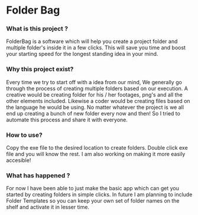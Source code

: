 # Folder Bag

### What is this project ?
FolderBag is a software which will help you create a project folder and multiple folder's inside it in a few clicks. This will save you time and boost your starting speed for the longest standing idea in your mind.

### Why this project exist?
Every time we try to start off with a idea from our mind, We generally go through the process of creating multiple folders based on our execution. A creative would be creating folder for his / her footages, png's and all the other elements included. Likewise a coder would be creating files based on the language he would be using. No matter whatever the project is we all end up creating a bunch of new folder every now and then! So I tried to automate this process and share it with everyone.

### How to use?
Copy the exe file to the desired location to create folders. Double click exe file and you will know the rest. I am also working on making it more easily accesible!

### What has happened ?
For now I have been able to just make the basic app which can get you started by creating folders in simple clicks. In future I am planning to include Folder Templates so you can keep your own set of folder names on the shelf and activate it in lesser time.
